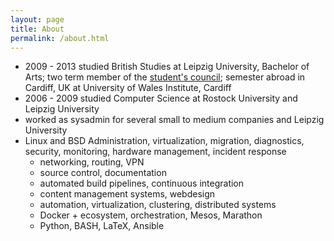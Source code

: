```yaml
---
layout: page
title: About
permalink: /about.html
---
```

- 2009 - 2013 studied British Studies at Leipzig University, Bachelor of Arts; two term member of the [student's council](http://uni-leipzig.de/~fsranam/); semester abroad in Cardiff, UK at University of Wales Institute, Cardiff
- 2006 - 2009 studied Computer Science at Rostock University and Leipzig University
- worked as sysadmin for several small to medium companies and Leipzig University
- Linux and BSD Administration, virtualization, migration, diagnostics, security, monitoring, hardware management, incident response
  - networking, routing, VPN
  - source control, documentation
  - automated build pipelines, continuous integration
  - content management systems, webdesign
  - automation, virtualization, clustering, distributed systems
  - Docker + ecosystem, orchestration, Mesos, Marathon
  - Python, BASH, LaTeX, Ansible
